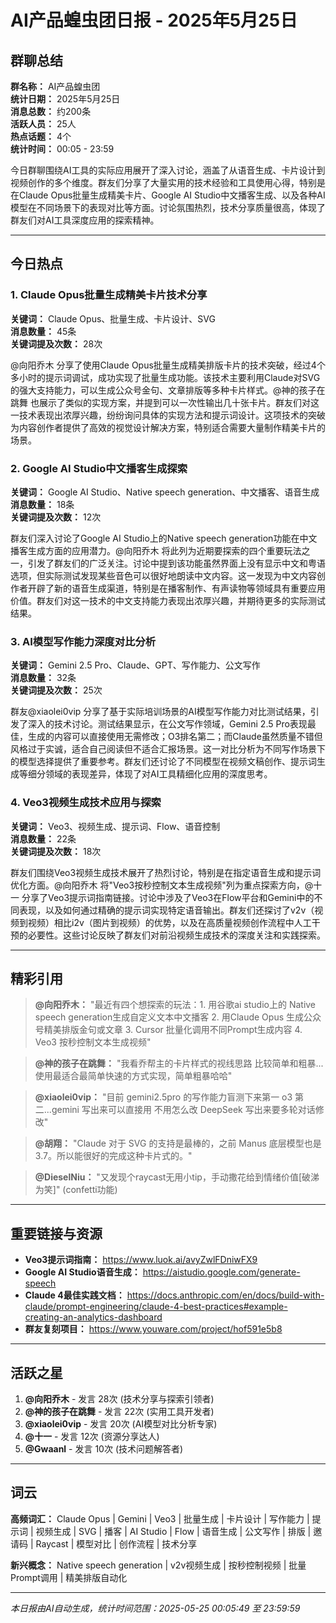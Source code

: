 # AI产品蝗虫团日报 - 2025年5月25日

## 群聊总结

**群名称：** AI产品蝗虫团  
**统计日期：** 2025年5月25日  
**消息总数：** 约200条  
**活跃人员：** 25人  
**热点话题：** 4个  
**统计时间：** 00:05 - 23:59

今日群聊围绕AI工具的实际应用展开了深入讨论，涵盖了从语音生成、卡片设计到视频创作的多个维度。群友们分享了大量实用的技术经验和工具使用心得，特别是在Claude Opus批量生成精美卡片、Google AI Studio中文播客生成、以及各种AI模型在不同场景下的表现对比等方面。讨论氛围热烈，技术分享质量很高，体现了群友们对AI工具深度应用的探索精神。

---

## 今日热点

### 1. Claude Opus批量生成精美卡片技术分享
**关键词：** Claude Opus、批量生成、卡片设计、SVG  
**消息数量：** 45条  
**关键词提及次数：** 28次

@向阳乔木 分享了使用Claude Opus批量生成精美排版卡片的技术突破，经过4个多小时的提示词调试，成功实现了批量生成功能。该技术主要利用Claude对SVG的强大支持能力，可以生成公众号金句、文章排版等多种卡片样式。@神的孩子在跳舞 也展示了类似的实现方案，并提到可以一次性输出几十张卡片。群友们对这一技术表现出浓厚兴趣，纷纷询问具体的实现方法和提示词设计。这项技术的突破为内容创作者提供了高效的视觉设计解决方案，特别适合需要大量制作精美卡片的场景。

### 2. Google AI Studio中文播客生成探索
**关键词：** Google AI Studio、Native speech generation、中文播客、语音生成  
**消息数量：** 18条  
**关键词提及次数：** 12次

群友们深入讨论了Google AI Studio上的Native speech generation功能在中文播客生成方面的应用潜力。@向阳乔木 将此列为近期要探索的四个重要玩法之一，引发了群友们的广泛关注。讨论中提到该功能虽然界面上没有显示中文和粤语选项，但实际测试发现某些音色可以很好地朗读中文内容。这一发现为中文内容创作者开辟了新的语音生成渠道，特别是在播客制作、有声读物等领域具有重要应用价值。群友们对这一技术的中文支持能力表现出浓厚兴趣，并期待更多的实际测试结果。

### 3. AI模型写作能力深度对比分析
**关键词：** Gemini 2.5 Pro、Claude、GPT、写作能力、公文写作  
**消息数量：** 32条  
**关键词提及次数：** 25次

群友@xiaolei0vip 分享了基于实际培训场景的AI模型写作能力对比测试结果，引发了深入的技术讨论。测试结果显示，在公文写作领域，Gemini 2.5 Pro表现最佳，生成的内容可以直接使用无需修改；O3排名第二；而Claude虽然质量不错但风格过于实诚，适合自己阅读但不适合汇报场景。这一对比分析为不同写作场景下的模型选择提供了重要参考。群友们还讨论了不同模型在视频文稿创作、提示词生成等细分领域的表现差异，体现了对AI工具精细化应用的深度思考。

### 4. Veo3视频生成技术应用与探索
**关键词：** Veo3、视频生成、提示词、Flow、语音控制  
**消息数量：** 22条  
**关键词提及次数：** 18次

群友们围绕Veo3视频生成技术展开了热烈讨论，特别是在指定语音生成和提示词优化方面。@向阳乔木 将"Veo3按秒控制文本生成视频"列为重点探索方向，@十一 分享了Veo3提示词指南链接。讨论中涉及了Veo3在Flow平台和Gemini中的不同表现，以及如何通过精确的提示词实现特定语音输出。群友们还探讨了v2v（视频到视频）相比i2v（图片到视频）的优势，以及在高质量视频创作流程中人工干预的必要性。这些讨论反映了群友们对前沿视频生成技术的深度关注和实践探索。

---

## 精彩引用

> **@向阳乔木：** "最近有四个想探索的玩法：1. 用谷歌ai studio上的 Native speech generation生成自定义文本中文播客 2. 用Claude Opus 生成公众号精美排版金句或文章 3. Cursor 批量化调用不同Prompt生成内容 4. Veo3 按秒控制文本生成视频"

> **@神的孩子在跳舞：** "我看乔帮主的卡片样式的视线思路 比较简单和粗暴...使用最适合最简单快速的方式实现，简单粗暴哈哈"

> **@xiaolei0vip：** "目前 gemini2.5pro 的写作能力盲测下来第一 o3 第二...gemini 写出来可以直接用 不用怎么改 DeepSeek 写出来要多轮对话修改"

> **@胡翔：** "Claude 对于 SVG 的支持是最棒的，之前 Manus 底层模型也是 3.7。所以能很好的完成这种卡片式的。"

> **@DieselNiu：** "又发现个raycast无用小tip，手动撒花给到情绪价值[破涕为笑]" (confetti功能)

---

## 重要链接与资源

- **Veo3提示词指南：** https://www.luok.ai/avyZwlFDniwFX9
- **Google AI Studio语音生成：** https://aistudio.google.com/generate-speech
- **Claude 4最佳实践文档：** https://docs.anthropic.com/en/docs/build-with-claude/prompt-engineering/claude-4-best-practices#example-creating-an-analytics-dashboard
- **群友复刻项目：** https://www.youware.com/project/hof591e5b8

---

## 活跃之星

1. **@向阳乔木** - 发言 28次 (技术分享与探索引领者)
2. **@神的孩子在跳舞** - 发言 22次 (实用工具开发者)
3. **@xiaolei0vip** - 发言 20次 (AI模型对比分析专家)
4. **@十一** - 发言 12次 (资源分享达人)
5. **@Gwaanl** - 发言 10次 (技术问题解答者)

---

## 词云

**高频词汇：** Claude Opus | Gemini | Veo3 | 批量生成 | 卡片设计 | 写作能力 | 提示词 | 视频生成 | SVG | 播客 | AI Studio | Flow | 语音生成 | 公文写作 | 排版 | 邀请码 | Raycast | 模型对比 | 创作流程 | 技术分享

**新兴概念：** Native speech generation | v2v视频生成 | 按秒控制视频 | 批量Prompt调用 | 精美排版自动化

---

*本日报由AI自动生成，统计时间范围：2025-05-25 00:05:49 至 23:59:59*